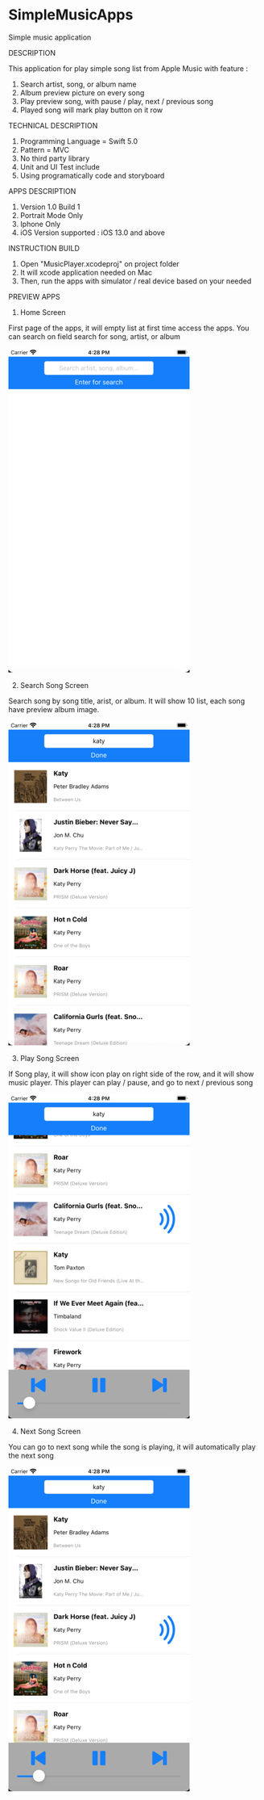 # SimpleMusicApps
Simple music application

DESCRIPTION

This application for play simple song list from Apple Music with feature : 
1. Search artist, song, or album name
2. Album preview picture on every song
3. Play preview song, with pause / play, next / previous song
4. Played song will mark play button on it row

TECHNICAL DESCRIPTION

1. Programming Language = Swift 5.0
2. Pattern = MVC
3. No third party library
4. Unit and UI Test include
5. Using programatically code and storyboard

APPS DESCRIPTION

1. Version 1.0 Build 1
2. Portrait Mode Only
3. Iphone Only
4. iOS Version supported : iOS 13.0 and above

INSTRUCTION BUILD

1. Open "MusicPlayer.xcodeproj" on project folder
2. It will xcode application needed on Mac
3. Then, run the apps with simulator / real device based on your needed

PREVIEW APPS

1. Home Screen

First page of the apps, it will empty list at first time access the apps. You can search on field search for song, artist, or album

![alt text](https://raw.githubusercontent.com/fiirrman/SimpleMusicApps/main/SS/home-resize.png)

2. Search Song Screen

Search song by song title, arist, or album. It will show 10 list, each song have preview album image. 

![alt text](https://raw.githubusercontent.com/fiirrman/SimpleMusicApps/main/SS/searchsong.png)

3. Play Song Screen

If Song play, it will show icon play on right side of the row, and it will show music player. This player can play / pause, and go to next / previous song

![alt text](https://github.com/fiirrman/SimpleMusicApps/blob/main/SS/playsong-resize.png)

4. Next Song Screen

You can go to next song while the song is playing, it will automatically play the next song

![alt text](https://github.com/fiirrman/SimpleMusicApps/blob/main/SS/nextsong-resize.png)





